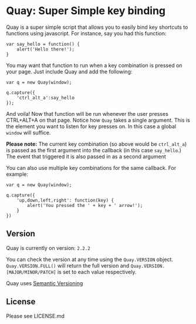 Quay: Super Simple key binding
=========

Quay is a super simple script that allows you to easily bind key shortcuts to functions using javascript. For instance, say you had this function:

	var say_hello = function() {
		alert('Hello there!');
	}

You may want that function to run when a key combination is pressed on your page. Just include Quay and add the following:

    var q = new Quay(window);

	q.capture({
		'ctrl_alt_a':say_hello
	});

And voila! Now that function will be run whenever the user presses CTRL+ALT+A on that page. Notice how `Quay` takes a single argument. This is the element you want to listen for key presses on. In this case a global `window` will suffice.

**Please note:** The current key combination (so above would be `ctrl_alt_a`) is passed as the first argument into the callback (in this case `say_hello`.) The event that triggered it is also passed in as a second argument

You can also use multiple key combinations for the same callback. For example:

    var q = new Quay(window);

    q.capture({
        'up,down,left,right': function(key) {
            alert('You pressed the ' + key + ' arrow!');
        }
    })

Version
----------
Quay is currently on version: `2.2.2`

You can check the version at any time using the `Quay.VERSION` object. `Quay.VERSION.FULL()` will return the full version and `Quay.VERSION.[MAJOR/MINOR/PATCH]` is set to each value respectively.


Quay uses [Semantic Versioning](http://semver.org/)

License
-----------
Please see LICENSE.md
